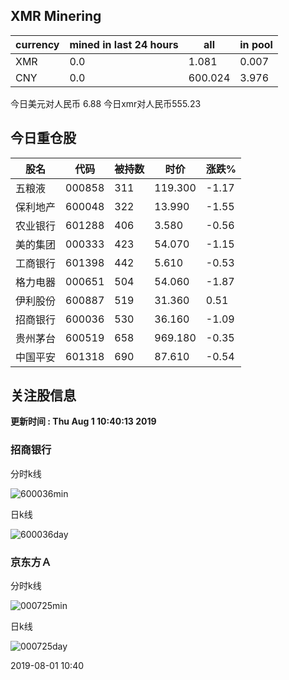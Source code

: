 ## XMR Minering

|currency|mined in last 24 hours|all|in pool|
|---|---|---|---|
|XMR|0.0|1.081|0.007|
|CNY|0.0|600.024|3.976|

今日美元对人民币 6.88	今日xmr对人民币555.23


## 今日重仓股 

|股名|代码|被持数|时价|涨跌%|
|---|---|---|---|---|
|五粮液|000858|311|119.300|-1.17|
|保利地产|600048|322|13.990|-1.55|
|农业银行|601288|406|3.580|-0.56|
|美的集团|000333|423|54.070|-1.15|
|工商银行|601398|442|5.610|-0.53|
|格力电器|000651|504|54.060|-1.87|
|伊利股份|600887|519|31.360|0.51|
|招商银行|600036|530|36.160|-1.09|
|贵州茅台|600519|658|969.180|-0.35|
|中国平安|601318|690|87.610|-0.54|

## 关注股信息
**更新时间 : Thu Aug  1 10:40:13 2019**
### 招商银行 
分时k线

![600036min](http://image.sinajs.cn/newchart/min/n/sh600036.gif)

日k线

![600036day](http://image.sinajs.cn/newchart/daily/n/sh600036.gif)

### 京东方Ａ 
分时k线

![000725min](http://image.sinajs.cn/newchart/min/n/sz000725.gif)

日k线

![000725day](http://image.sinajs.cn/newchart/daily/n/sz000725.gif)

2019-08-01 10:40